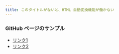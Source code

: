 ```yaml
---
title: このタイトルがないと、HTML 自動変換機能が働かない
---
```


### GitHub ページのサンプル

* [リンク1](http://example.com/ "example.com")
* [リンク2](http://www.example.com "www.example.com")
